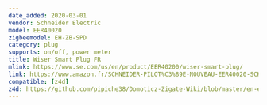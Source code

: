 ```yaml
---
date_added: 2020-03-01
vendor: Schneider Electric
model: EER40020
zigbeemodel: EH-ZB-SPD
category: plug
supports: on/off, power meter
title: Wiser Smart Plug FR
mlink: https://www.se.com/us/en/product/EER40200/wiser-smart-plug/
link: https://www.amazon.fr/SCHNEIDER-PILOT%C3%89E-NOUVEAU-EER40020-SCH-EER40020/dp/B0784HH2HB
compatible: [z4d]
z4d: https://github.com/pipiche38/Domoticz-Zigate-Wiki/blob/master/en-eng/Wiser-Thermostat.md
---
```

